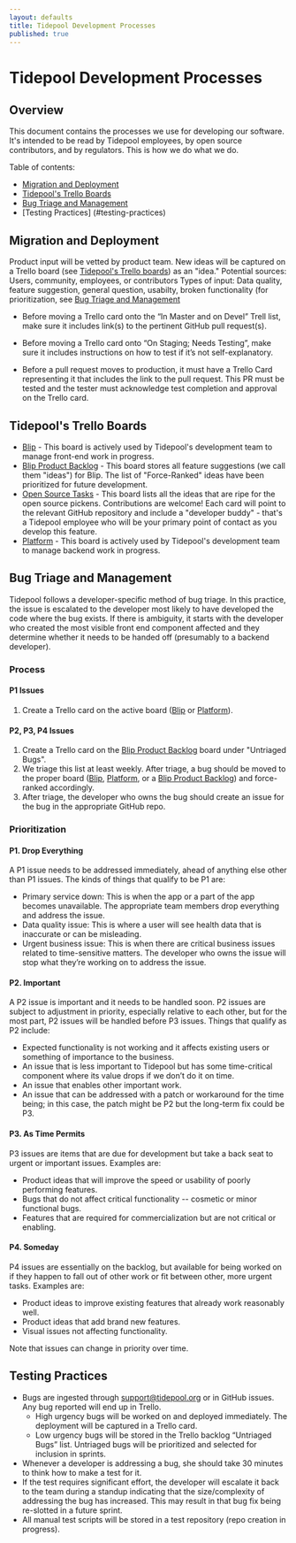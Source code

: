 ```yaml
---
layout: defaults
title: Tidepool Development Processes
published: true
---
```


# Tidepool Development Processes

## Overview

This document contains the processes we use for developing our software. It's intended 
to be read by Tidepool employees, by open source contributors, and by regulators. This is how we do what we do. 

Table of contents:

* [Migration and Deployment](#migration-and-deployment)
* [Tidepool's Trello Boards](#tidepools-trello-boards)
* [Bug Triage and Management](#bug-triage-and-management)
* [Testing Practices] (#testing-practices)



## Migration and Deployment

Product input will be vetted by product team. New ideas will be captured on a Trello board (see [Tidepool's Trello boards](#tidepools-trello-boards)) as an "idea."
Potential sources: Users, community, employees, or contributors
Types of input: Data quality, feature suggestion, general question, usabilty, broken functionality (for prioritization, see [Bug Triage and Management](#bug-triage-and-management)

* Before moving a Trello card onto the “In Master and on Devel” Trell list, make sure it includes link(s) to the pertinent GitHub pull request(s).

* Before moving a Trello card onto “On Staging; Needs Testing”, make sure it includes instructions on how to test if it’s not self-explanatory.

* Before a pull request moves to production, it must have a Trello Card representing it that includes the link to the pull request. This PR must be tested and the tester must acknowledge test completion and approval on the Trello card.


## Tidepool's Trello Boards

* [Blip](https://trello.com/b/GPadCYvP/blip) - This board is actively used by Tidepool's development team to manage front-end work in progress.
* [Blip Product Backlog](https://trello.com/b/iKydvoiJ/blip-product-backlog) - This board stores all feature suggestions (we call them "ideas") for Blip. The list of "Force-Ranked" ideas have been prioritized for future development.
* [Open Source Tasks](https://trello.com/b/uTNKzwka/open-source-tasks) - This board lists all the ideas that are ripe for the open source pickens. Contributions are welcome! Each card will point to the relevant GitHub repository and include a "developer buddy" - that's a Tidepool employee who will be your primary point of contact as you develop this feature.
* [Platform](https://trello.com/b/xLF1XmeQ/platform) - This board is actively used by Tidepool's development team to manage backend work in progress. 



## Bug Triage and Management

Tidepool follows a developer-specific method of bug triage. In this practice, the issue is escalated to the developer most likely to have developed the code where the bug exists. If there is ambiguity, it starts with the developer who created the most visible front end component affected and they determine whether it needs to be handed off (presumably to a backend developer).

### Process

#### P1 Issues
1. Create a Trello card on the active board ([Blip](https://trello.com/b/GPadCYvP/blip) or [Platform](https://trello.com/b/xLF1XmeQ/platform)).

#### P2, P3, P4 Issues
1. Create a Trello card on the [Blip Product Backlog](https://trello.com/b/iKydvoiJ/blip-product-backlog) board under "Untriaged Bugs".
2. We triage this list at least weekly. After triage, a bug should be moved to the proper board ([Blip](https://trello.com/b/GPadCYvP/blip), [Platform](https://trello.com/b/xLF1XmeQ/platform), or a [Blip Product Backlog](https://trello.com/b/iKydvoiJ/blip-product-backlog)) and force-ranked accordingly.
3. After triage, the developer who owns the bug should create an issue for the bug in the appropriate GitHub repo.

### Prioritization

#### P1. Drop Everything

A P1 issue needs to be addressed immediately, ahead of anything else other than P1 issues. The kinds of things that qualify to be P1 are:

* Primary service down: This is when the app or a part of the app becomes unavailable. The appropriate team members drop everything and address the issue.
* Data quality issue: This is where a user will see health data that is inaccurate or can be misleading.
* Urgent business issue: This is when there are critical business issues related to time-sensitive matters.
The developer who owns the issue will stop what they’re working on to address the issue.

#### P2. Important

A P2 issue is important and it needs to be handled soon. P2 issues are subject to adjustment in priority, especially relative to each other, but for the most part, P2 issues will be handled before P3 issues. Things that qualify as P2 include:

* Expected functionality is not working and it affects existing users or something of importance to the business.
* An issue that is less important to Tidepool but has some time-critical component where its value drops if we don’t do it on time.
* An issue that enables other important work.
* An issue that can be addressed with a patch or workaround for the time being; in this case, the patch might be P2 but the long-term fix could be P3.

#### P3. As Time Permits

P3 issues are items that are due for development but take a back seat to urgent or important issues. Examples are:

* Product ideas that will improve the speed or usability of poorly performing features. 
* Bugs that do not affect critical functionality -- cosmetic or minor functional bugs.
* Features that are required for commercialization but are not critical or enabling.

#### P4. Someday

P4 issues are essentially on the backlog, but available for being worked on if they happen to fall out of other work or fit between other, more urgent tasks. Examples are: 

* Product ideas to improve existing features that already work reasonably well.
* Product ideas that add brand new features. 
* Visual issues not affecting functionality.

Note that issues can change in priority over time.

## Testing Practices
* Bugs are ingested through support@tidepool.org or in GitHub issues. Any bug reported will end up in Trello. 
  * High urgency bugs will be worked on and deployed immediately. The deployment will be captured in a Trello card. 
  * Low urgency bugs will be stored in the Trello backlog “Untriaged Bugs” list. Untriaged bugs will be prioritized and selected for inclusion in sprints.
* Whenever a developer is addressing a bug, she should take 30 minutes to think how to make a test for it.
* If the test requires significant effort, the developer will escalate it back to the team during a standup indicating that the size/complexity of addressing the bug has increased. This may result in that bug fix being re-slotted in a future sprint.
* All manual test scripts will be stored in a test repository (repo creation in progress).

